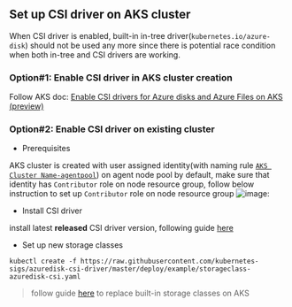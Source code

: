 ## Set up CSI driver on AKS cluster

When CSI driver is enabled, built-in in-tree driver(`kubernetes.io/azure-disk`) should not be used any more since there is potential race condition when both in-tree and CSI drivers are working.

### Option#1: Enable CSI driver in AKS cluster creation

Follow AKS doc: [Enable CSI drivers for Azure disks and Azure Files on AKS (preview)](https://docs.microsoft.com/en-us/azure/aks/csi-storage-drivers) 

### Option#2: Enable CSI driver on existing cluster
 - Prerequisites

AKS cluster is created with user assigned identity(with naming rule [`AKS Cluster Name-agentpool`](https://docs.microsoft.com/en-us/azure/aks/use-managed-identity#summary-of-managed-identities)) on agent node pool by default, make sure that identity has `Contributor` role on node resource group, follow below instruction to set up `Contributor` role on node resource group
![image](https://user-images.githubusercontent.com/4178417/120978367-f68f0a00-c7a6-11eb-8e87-89247d1ddc0b.png):


 - Install CSI driver

install latest **released** CSI driver version, following guide [here](./install-azuredisk-csi-driver.md)

 - Set up new storage classes
```console
kubectl create -f https://raw.githubusercontent.com/kubernetes-sigs/azuredisk-csi-driver/master/deploy/example/storageclass-azuredisk-csi.yaml
```
 > follow guide [here](https://github.com/Azure/AKS/issues/118#issuecomment-708257760) to replace built-in storage classes on AKS
